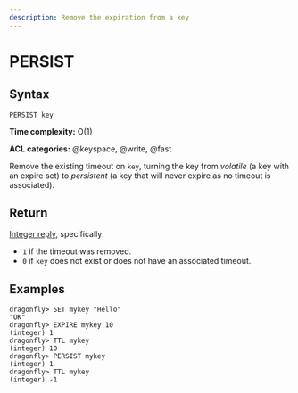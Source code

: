 ```yaml
---
description: Remove the expiration from a key
---
```


# PERSIST

## Syntax

    PERSIST key

**Time complexity:** O(1)

**ACL categories:** @keyspace, @write, @fast

Remove the existing timeout on `key`, turning the key from _volatile_ (a key
with an expire set) to _persistent_ (a key that will never expire as no timeout
is associated).

## Return

[Integer reply](https://redis.io/docs/reference/protocol-spec#resp-integers), specifically:

* `1` if the timeout was removed.
* `0` if `key` does not exist or does not have an associated timeout.

## Examples

```shell
dragonfly> SET mykey "Hello"
"OK"
dragonfly> EXPIRE mykey 10
(integer) 1
dragonfly> TTL mykey
(integer) 10
dragonfly> PERSIST mykey
(integer) 1
dragonfly> TTL mykey
(integer) -1
```
